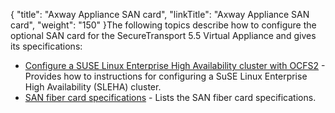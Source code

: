 {
    "title": "Axway Appliance SAN card",
    "linkTitle": "Axway Appliance SAN card",
    "weight": "150"
}The following topics describe how to configure the optional SAN card for the <span class="mc-variable axway_variables.Component_Short_Name variable">SecureTransport</span> <span class="mc-variable axway_variables.Release_Number variable">5.5</span> Virtual Appliance and gives its specifications:

-   <a href="setting_up_suse_linux_enterprise_ha_ocfs2" class="MCXref xref">Configure a SUSE Linux Enterprise High Availability cluster with OCFS2</a> - Provides how to instructions for configuring a SuSE Linux Enterprise High Availability (SLEHA) cluster.
-   <a href="san_fibre_card_specifications" class="MCXref xref">SAN fiber card specifications</a> - Lists the SAN fiber card specifications.
